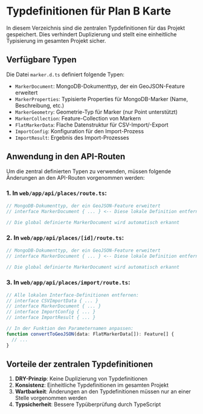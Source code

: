# Typdefinitionen für Plan B Karte

In diesem Verzeichnis sind die zentralen Typdefinitionen für das Projekt gespeichert. Dies verhindert Duplizierung und stellt eine einheitliche Typisierung im gesamten Projekt sicher.

## Verfügbare Typen

Die Datei `marker.d.ts` definiert folgende Typen:

- `MarkerDocument`: MongoDB-Dokumenttyp, der ein GeoJSON-Feature erweitert
- `MarkerProperties`: Typisierte Properties für MongoDB-Marker (Name, Beschreibung, etc.)
- `MarkerGeometry`: Geometrie-Typ für Marker (nur Point unterstützt)
- `MarkerCollection`: Feature-Collection von Markern
- `FlatMarkerData`: Flache Datenstruktur für CSV-Import/-Export
- `ImportConfig`: Konfiguration für den Import-Prozess
- `ImportResult`: Ergebnis des Import-Prozesses

## Anwendung in den API-Routen

Um die zentral definierten Typen zu verwenden, müssen folgende Änderungen an den API-Routen vorgenommen werden:

### 1. In `web/app/api/places/route.ts`:

```typescript
// MongoDB-Dokumenttyp, der ein GeoJSON-Feature erweitert
// interface MarkerDocument { ... } <-- Diese lokale Definition entfernen

// Die global definierte MarkerDocument wird automatisch erkannt
```

### 2. In `web/app/api/places/[id]/route.ts`:

```typescript
// MongoDB-Dokumenttyp, der ein GeoJSON-Feature erweitert
// interface MarkerDocument { ... } <-- Diese lokale Definition entfernen

// Die global definierte MarkerDocument wird automatisch erkannt
```

### 3. In `web/app/api/places/import/route.ts`:

```typescript
// Alle lokalen Interface-Definitionen entfernen:
// interface CSVImportData { ... }
// interface MarkerDocument { ... }
// interface ImportConfig { ... }
// interface ImportResult { ... }

// In der Funktion den Parameternamen anpassen:
function convertToGeoJSON(data: FlatMarkerData[]): Feature[] {
  // ...
}
```

## Vorteile der zentralen Typdefinitionen

1. **DRY-Prinzip**: Keine Duplizierung von Typdefinitionen
2. **Konsistenz**: Einheitliche Typdefinitionen im gesamten Projekt
3. **Wartbarkeit**: Änderungen an den Typdefinitionen müssen nur an einer Stelle vorgenommen werden
4. **Typsicherheit**: Bessere Typüberprüfung durch TypeScript 